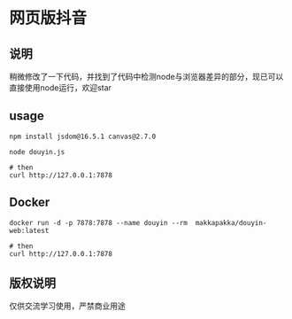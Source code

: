 # 网页版抖音

## 说明
稍微修改了一下代码，并找到了代码中检测node与浏览器差异的部分，现已可以直接使用node运行，欢迎star

## usage
```
npm install jsdom@16.5.1 canvas@2.7.0

node douyin.js

# then
curl http://127.0.0.1:7878
```

## Docker
```
docker run -d -p 7878:7878 --name douyin --rm  makkapakka/douyin-web:latest

# then
curl http://127.0.0.1:7878
```

## 版权说明
仅供交流学习使用，严禁商业用途
